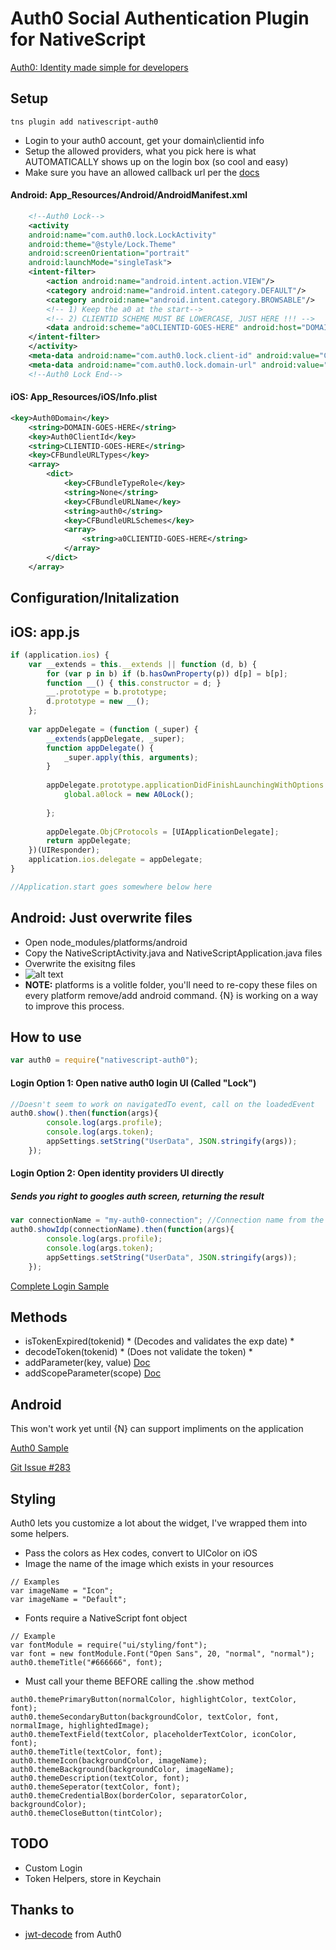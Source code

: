 # Auth0 Social Authentication Plugin for NativeScript

[Auth0: Identity made simple for developers](https://auth0.com)

## Setup
``` terminal
tns plugin add nativescript-auth0
```

- Login to your auth0 account, get your domain\clientid info
- Setup the allowed providers, what you pick here is what AUTOMATICALLY shows up on the login box (so cool and easy)
- Make sure you have an allowed callback url per the [docs](https://auth0.com/docs/quickstart/native-mobile/ios-objc/aspnet-webapi#before-starting)

#### Android: App_Resources/Android/AndroidManifest.xml
``` xml
	<!--Auth0 Lock-->
	<activity
	android:name="com.auth0.lock.LockActivity"
	android:theme="@style/Lock.Theme"
	android:screenOrientation="portrait"
	android:launchMode="singleTask">
	<intent-filter>
		<action android:name="android.intent.action.VIEW"/>
		<category android:name="android.intent.category.DEFAULT"/>
		<category android:name="android.intent.category.BROWSABLE"/>
		<!-- 1) Keep the a0 at the start-->
        <!-- 2) CLIENTID SCHEME MUST BE LOWERCASE, JUST HERE !!! -->
		<data android:scheme="a0CLIENTID-GOES-HERE" android:host="DOMAIN-GOES-HERE"/>
	</intent-filter>
	</activity>
	<meta-data android:name="com.auth0.lock.client-id" android:value="CLIENTID-GOES-HERE"/> <!-- ClientID here should be as you see it in your auth0 dash -->
	<meta-data android:name="com.auth0.lock.domain-url" android:value="DOMAIN-GOES-HERE"/>
	<!--Auth0 Lock End-->
```

#### iOS: App_Resources/iOS/Info.plist 
``` xml
<key>Auth0Domain</key>
    <string>DOMAIN-GOES-HERE</string>
    <key>Auth0ClientId</key>
    <string>CLIENTID-GOES-HERE</string>
    <key>CFBundleURLTypes</key>
    <array>
        <dict>
            <key>CFBundleTypeRole</key>
            <string>None</string>
            <key>CFBundleURLName</key>
            <string>auth0</string>
            <key>CFBundleURLSchemes</key>
            <array>
                <string>a0CLIENTID-GOES-HERE</string>
            </array>
        </dict>
    </array>
```

## Configuration/Initalization 

## iOS: app.js 
``` js
if (application.ios) {
    var __extends = this.__extends || function (d, b) {
        for (var p in b) if (b.hasOwnProperty(p)) d[p] = b[p];
        function __() { this.constructor = d; }
        __.prototype = b.prototype;
        d.prototype = new __();
    };
    
    var appDelegate = (function (_super) {
        __extends(appDelegate, _super);
        function appDelegate() {
            _super.apply(this, arguments);
        }
        
        appDelegate.prototype.applicationDidFinishLaunchingWithOptions = function (application, launchOptions) {
            global.a0lock = new A0Lock();
            
        };
        
        appDelegate.ObjCProtocols = [UIApplicationDelegate];
        return appDelegate;
    })(UIResponder);
    application.ios.delegate = appDelegate;
}

//Application.start goes somewhere below here
```

## Android: Just overwrite files 
* Open node_modules/platforms/android
* Copy the NativeScriptActivity.java and NativeScriptApplication.java files
* Overwrite the exisitng files
* ![alt text](android-setup.png)
* **NOTE:** platforms is a volitle folder, you'll need to re-copy these files on every platform remove/add android command.  {N} is working on a way to improve this process.

## How to use 
``` js
var auth0 = require("nativescript-auth0");
```

#### Login Option 1: Open native auth0 login UI (Called "Lock") 
``` js
//Doesn't seem to work on navigatedTo event, call on the loadedEvent
auth0.show().then(function(args){
		console.log(args.profile);
		console.log(args.token);
        appSettings.setString("UserData", JSON.stringify(args));
	});
```


#### Login Option 2: Open identity providers UI directly 
##### Sends you right to googles auth screen, returning the result 

``` js
var connectionName = "my-auth0-connection"; //Connection name from the auth0 backend
auth0.showIdp(connectionName).then(function(args){
		console.log(args.profile);
		console.log(args.token);
        appSettings.setString("UserData", JSON.stringify(args));
	});
```

[Complete Login Sample](https://github.com/sitefinitysteve/nativescript-auth0/blob/master/demo/app/login.js)

## Methods ##
* isTokenExpired(tokenid) * (Decodes and validates the exp date) *
* decodeToken(tokenid) * (Does not validate the token) *
* addParameter(key, value) [Doc](https://auth0.com/docs/libraries/lock-ios/sending-authentication-parameters)
* addScopeParameter(scope) [Doc](https://auth0.com/docs/libraries/lock-ios/sending-authentication-parameters)


## Android

This won't work yet until {N} can support impliments on the application

[Auth0 Sample](https://auth0.com/docs/quickstart/native-mobile/android/aspnet-webapi#3-initialize-lock)

[Git Issue #283](https://github.com/NativeScript/android-runtime/issues/283)

## Styling

Auth0 lets you customize a lot about the widget, I've wrapped them into some helpers.  
* Pass the colors as Hex codes, convert to UIColor on iOS
* Image the name of the image which exists in your resources
```
// Examples
var imageName = "Icon";
var imageName = "Default";
```
* Fonts require a NativeScript font object
```
// Example
var fontModule = require("ui/styling/font");
var font = new fontModule.Font("Open Sans", 20, "normal", "normal");
auth0.themeTitle("#666666", font);
```
* Must call your theme BEFORE calling the .show method

```
auth0.themePrimaryButton(normalColor, highlightColor, textColor, font);
auth0.themeSecondaryButton(backgroundColor, textColor, font, normalImage, highlightedImage);
auth0.themeTextField(textColor, placeholderTextColor, iconColor, font);
auth0.themeTitle(textColor, font);
auth0.themeIcon(backgroundColor, imageName);
auth0.themeBackground(backgroundColor, imageName);
auth0.themeDescription(textColor, font);
auth0.themeSeperator(textColor, font);
auth0.themeCredentialBox(borderColor, separatorColor, backgroundColor);
auth0.themeCloseButton(tintColor);
```

## TODO
* Custom Login
* Token Helpers, store in Keychain

## Thanks to
* [jwt-decode](https://www.npmjs.com/package/jwt-decode) from Auth0